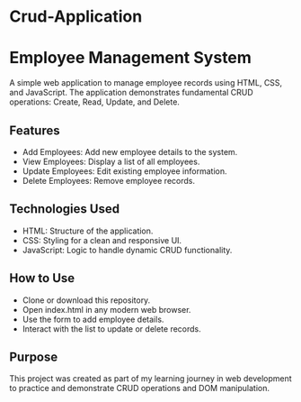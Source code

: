 # Crud-Application

# Employee Management System
A simple web application to manage employee records using HTML, CSS, and JavaScript. The application demonstrates fundamental CRUD operations: Create, Read, Update, and Delete.

## Features
- Add Employees: Add new employee details to the system.
- View Employees: Display a list of all employees.
- Update Employees: Edit existing employee information.
- Delete Employees: Remove employee records.

## Technologies Used
- HTML: Structure of the application.
- CSS: Styling for a clean and responsive UI.
- JavaScript: Logic to handle dynamic CRUD functionality.

## How to Use
- Clone or download this repository.
- Open index.html in any modern web browser.
- Use the form to add employee details.
- Interact with the list to update or delete records.

## Purpose
This project was created as part of my learning journey in web development to practice and demonstrate CRUD operations and DOM manipulation.
